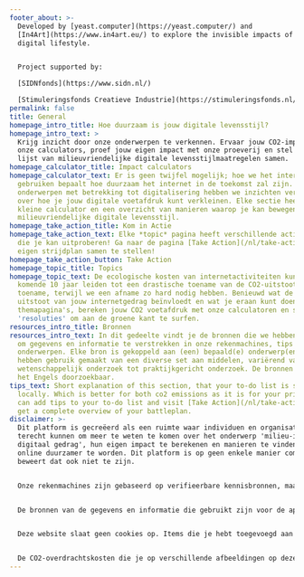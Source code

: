 ```yaml
---
footer_about: >-
  Developed by [yeast.computer](https://yeast.computer/) and
  [In4Art](https://www.in4art.eu/) to explore the invisible impacts of our
  digital lifestyle.


  Project supported by:

  [SIDNfonds](https://www.sidn.nl/)

  [Stimuleringsfonds Creatieve Industrie](https://stimuleringsfonds.nl/)
permalink: false
title: General
homepage_intro_title: Hoe duurzaam is jouw digitale levensstijl?
homepage_intro_text: >
  Krijg inzicht door onze onderwerpen te verkennen. Ervaar jouw CO2-impact via
  onze calculators, proef jouw eigen impact met onze proeverij en stel je eigen
  lijst van milieuvriendelijke digitale levensstijlmaatregelen samen.
homepage_calculator_title: Impact calculators
homepage_calculator_text: Er is geen twijfel mogelijk; hoe we het internet
  gebruiken bepaalt hoe duurzaam het internet in de toekomst zal zijn. Voor 10
  onderwerpen met betrekking tot digitalisering hebben we inzichten verzameld
  over hoe je jouw digitale voetafdruk kunt verkleinen. Elke sectie heeft een
  kleine calculator en een overzicht van manieren waarop je kan bewegen naar een
  milieuvriendelijke digitale levensstijl.
homepage_take_action_title: Kom in Actie
homepage_take_action_text: Elke *topic* pagina heeft verschillende actiepunten
  die je kan uitproberen! Ga naar de pagina [Take Action](/nl/take-action) om je
  eigen strijdplan samen te stellen!
homepage_take_action_button: Take Action
homepage_topic_title: Topics
homepage_topic_text: De ecologische kosten van internetactiviteiten kunnen de
  komende 10 jaar leiden tot een drastische toename van de CO2-uitstoot. Een
  toename, terwijl we een afname zo hard nodig hebben. Benieuwd wat de CO2
  uitstoot van jouw internetgedrag beïnvloedt en wat je eraan kunt doen? Lees onze
  themapagina's, bereken jouw CO2 voetafdruk met onze calculatoren en selecteer jouw
  'resoluties' om aan de groene kant te surfen.
resources_intro_title: Bronnen
resources_intro_text: In dit gedeelte vindt je de bronnen die we hebben gebruikt
  om gegevens en informatie te verstrekken in onze rekenmachines, tips en
  onderwerpen. Elke bron is gekoppeld aan (een) bepaald(e) onderwerp(en). We
  hebben gebruik gemaakt van een diverse set aan middelen, variërend van
  wetenschappelijk onderzoek tot praktijkgericht onderzoek. De bronnen zijn in
  het Engels doorzoekbaar.
tips_text: Short explanation of this section, that your to-do list is stored
  locally. Which is better for both co2 emissions as it is for your privacy. You
  can add tips to your to-do list and visit [Take Action](/nl/take-action/) to
  get a complete overview of your battleplan.
disclaimer: >-
  Dit platform is gecreëerd als een ruimte waar individuen en organisaties
  terecht kunnen om meer te weten te komen over het onderwerp 'milieu-impact van
  digitaal gedrag', hun eigen impact te berekenen en manieren te vinden om
  online duurzamer te worden. Dit platform is op geen enkele manier compleet, en
  beweert dat ook niet te zijn.


  Onze rekenmachines zijn gebaseerd op verifieerbare kennisbronnen, maar zijn niet volledig en evenmin exacte weergaven van de werkelijkheid. Alle gegevens op dit platform zijn onderhevig aan schattingen en/of gemiddelden en vertegenwoordigen geen individuele gevallen of situaties.


  De bronnen van de gegevens en informatie die gebruikt zijn voor de aparte onderwerpsecties, zijn te vinden in de bronnensectie. We slaan de resultaten van je rekenmachine niet op, maar je kunt altijd terugkeren naar de take-action pagina om je strijdplan te bekijken, zolang je hetzelfde apparaat gebruikt.


  Deze website slaat geen cookies op. Items die je hebt toegevoegd aan je strijdplan op de actie-pagina worden opgeslagen in "Lokale opslag", een privégegevensopslag in je browser en niet beschikbaar voor servers of derden.


  De CO2-overdrachtskosten die je op verschillende afbeeldingen op deze website ziet, worden berekend door de grootte van het afbeeldingsbestand (in kilobytes) te vermenigvuldigen met 0,000000936 (gram per kilobyte). De schatting houdt alleen rekening met de overdracht van de afbeelding van de server naar jouw browser en houdt geen rekening met de opslag of het energieverbruik van de afbeelding.
---
```

